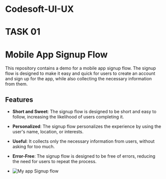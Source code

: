 # Codesoft-UI-UX
# TASK 01
 # Mobile App Signup Flow

This repository contains a demo for a mobile app signup flow. The signup flow is designed to make it easy and quick for users to create an account and sign up for the app, while also collecting the necessary information from them.

## Features

- **Short and Sweet**: The signup flow is designed to be short and easy to follow, increasing the likelihood of users completing it.
- **Personalized**: The signup flow personalizes the experience by using the user's name, location, or interests.
- **Useful**: It collects only the necessary information from users, without asking for too much.
- **Error-Free**: The signup flow is designed to be free of errors, reducing the need for users to repeat the process.

- ![My  app Signup flow](images/ss.png)
